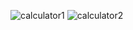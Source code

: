 ![calculator1](https://github.com/achini-saumya/Calculator/assets/157724642/e45271bc-0093-419b-8a27-9b5feeacf814)
![calculator2](https://github.com/achini-saumya/Calculator/assets/157724642/0e6d6146-1e8c-4784-8fc1-8ab1cda09ba5)

